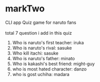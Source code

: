 # markTwo
CLI app Quiz game for naruto fans
<br>
<br>
total 7 question i add in this quiz 

1. Who is naruto's first teacher: iruka
2. Who is naruto's rival: sasuke
3. Who kill itachi: sasuke
4. Who is naruto's father: minato
5. Who is kakashi's best friend: might-guy
6. who is most hated character: danzo
7. who is gost uchiha: madara
